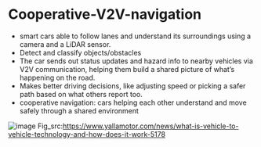 # Cooperative-V2V-navigation

* smart cars able to follow lanes and understand its surroundings using a camera and a 
LiDAR sensor.
* Detect and classify objects/obstacles 
* The car sends out status updates and hazard info to nearby vehicles via V2V communication, 
helping them build a shared picture of what’s happening on the road.
* Makes better driving decisions, like adjusting speed or picking a safer path based on what 
others report too.
* cooperative navigation: cars helping each other understand and move safely through a shared 
environment

![image](https://github.com/user-attachments/assets/ebae07b8-5369-4b4b-80d6-2a03be0eeebc)
Fig_src:https://www.yallamotor.com/news/what-is-vehicle-to-vehicle-technology-and-how-does-it-work-5178
